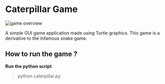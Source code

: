 # Caterpillar Game

![game overview](https://raw.githubusercontent.com/jaya678/CaterpillarGame/main/Assets/snap.png)

A simple GUI game application made using Turtle graphics. This game is a derivative to the infamous snake game. 


## How to run the game ?

__Run the python script__

> python caterpillar.py